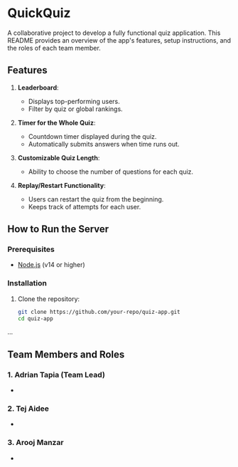 # QuickQuiz
A collaborative project to develop a fully functional quiz application. This README provides an overview of the app's features, setup instructions, and the roles of each team member.



## Features
1. **Leaderboard**:
   - Displays top-performing users.
   - Filter by quiz or global rankings.

2. **Timer for the Whole Quiz**:
   - Countdown timer displayed during the quiz.
   - Automatically submits answers when time runs out.

3. **Customizable Quiz Length**:
   - Ability to choose the number of questions for each quiz.

4. **Replay/Restart Functionality**:
   - Users can restart the quiz from the beginning.
   - Keeps track of attempts for each user.


## How to Run the Server



### Prerequisites
- [Node.js](https://nodejs.org/) (v14 or higher)

### Installation
1. Clone the repository:
   ```bash
   git clone https://github.com/your-repo/quiz-app.git
   cd quiz-app
   ```
...

## Team Members and Roles
### 1. **Adrian Tapia** (Team Lead)
- 
   
### 2. **Tej Aidee** 
-       
   
### 3. **Arooj Manzar** 
- 
   
